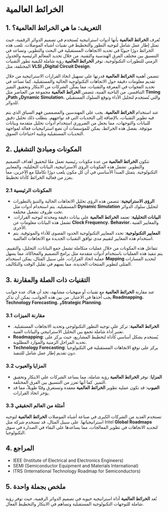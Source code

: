 # الخرائط العالمية

## 1. التعريف: ما هي **الخرائط العالمية**؟
تُعرف **الخرائط العالمية** بأنها أدوات استراتيجية تُستخدم في تصميم الدوائر الرقمية، حيث تمثل إطار عمل شامل لتوجيه التطور والتخطيط في تقنيات أشباه الموصلات. تلعب هذه الخرائط دورًا حيويًا في تحديد الاتجاهات المستقبلية في البحث والتطوير، وتساعد في التنسيق بين مختلف الفرق الهندسية والتقنية. من خلال تحديد المعالم الرئيسية والجدول الزمني للتطورات التكنولوجية، توفر **الخرائط العالمية** رؤية شاملة لكيفية تطور التقنيات المختلفة، مثل **VLSI** و**Digital Circuit Design**.

تتضمن أهمية **الخرائط العالمية** قدرتها على تسهيل اتخاذ القرارات الاستراتيجية من خلال تقديم معلومات دقيقة حول الاتجاهات التكنولوجية الحالية والمستقبلية. كما تساعد في تحديد الفجوات في المعرفة والتقنيات، مما يمكّن الشركات من الابتكار وتحقيق التميز التنافسي. من الناحية الفنية، تتضمن **الخرائط العالمية** مجموعة من العناصر مثل **Timing** و**Path** و**Dynamic Simulation**، والتي تُستخدم لتحليل الأداء وتوقع السلوك المستقبلي للدوائر.

عند استخدام **الخرائط العالمية**، يجب على المهندسين والمصممين فهم السياق الذي يتم فيه تطوير التقنيات، بالإضافة إلى التحديات التي قد تواجههم. يتطلب ذلك تحليل دقيق للبيانات والتوجهات، مما يجعل من الضروري استخدام أدوات تحليل متقدمة وبيانات موثوقة. بفضل هذه الخرائط، يمكن للمؤسسات أن تضع استراتيجيات فعالة لمواجهة التحديات المستقبلية وتلبية احتياجات السوق.

## 2. المكونات ومبادئ التشغيل
تتكون **الخرائط العالمية** من عدة مكونات رئيسية تعمل معًا لتحقيق أهداف التصميم والتطوير. تشمل هذه المكونات الرؤى الاستراتيجية، البيانات التحليلية، والمعايير التكنولوجية. يتمثل المبدأ الأساسي في أن كل مكون يلعب دورًا تكامليًا مع الآخرين، مما يعزز من فعالية الخرائط كأداة تخطيط.

### 2.1 المكونات الرئيسية
- **الرؤى الاستراتيجية**: تتضمن هذه الرؤى تحليل الاتجاهات الحالية والتنبؤ بالتطورات المستقبلية. يتم استخدام أدوات مثل **Dynamic Simulation** لتحليل سلوك الدوائر تحت ظروف تشغيل مختلفة.
- **البيانات التحليلية**: تعتمد **الخرائط العالمية** على بيانات دقيقة ومحدثة لتوجيه القرارات. تشمل هذه البيانات معلومات عن **Clock Frequency**، **Behavior**، والمعايير الفنية الأخرى.
- **المعايير التكنولوجية**: تحدد المعايير التكنولوجية الحدود القصوى للأداء والموثوقية. يتم استخدام هذه المعايير لتقييم مدى توافق التقنيات الجديدة مع الاتجاهات العالمية.

تتفاعل هذه المكونات من خلال عمليات متكاملة تشمل جمع البيانات، التحليل، والتقييم. يتم تنفيذ هذه العمليات باستخدام أدوات متقدمة مثل برامج التصميم والمحاكاة، مما يسهل عملية اتخاذ القرارات. على سبيل المثال، يمكن استخدام **Mapping** لتحديد المسارات المثلى لتطوير المنتجات الجديدة، مما يسهم في تقليل الوقت والتكاليف.

## 3. التقنيات ذات الصلة والمقارنة
عند مقارنة **الخرائط العالمية** مع تقنيات أو منهجيات مشابهة، نجد أن هناك عدة جوانب يجب أخذها في الاعتبار. من بين هذه الجوانب، يمكن أن نذكر **Roadmapping**، **Technology Forecasting**، و**Strategic Planning**.

### 3.1 مقارنة الميزات
- **الخرائط العالمية**: تركز على توجيه التطور التكنولوجي وتحديد الاتجاهات المستقبلية. تعتبر أداة شاملة تجمع بين التحليل الاستراتيجي والبيانات الفنية.
- **Roadmapping**: يُستخدم بشكل أساسي كأداة لتخطيط المشاريع، حيث يركز على تحديد المراحل الزمنية والموارد المطلوبة.
- **Technology Forecasting**: يركز على توقع الاتجاهات المستقبلية في التكنولوجيا دون تقديم إطار عمل شامل للتنفيذ.

### 3.2 المزايا والعيوب
- **المزايا**: توفر **الخرائط العالمية** رؤية شاملة، مما يساعد الشركات على الابتكار وتحقيق التميز. كما أنها تعزز من التنسيق بين الفرق المختلفة.
- **العيوب**: قد تكون عملية تطوير **الخرائط العالمية** معقدة وتستغرق وقتًا طويلاً، مما قد يؤخر اتخاذ القرارات.

### 3.3 أمثلة من العالم الحقيقي
تستخدم العديد من الشركات الكبرى في صناعة أشباه الموصلات **الخرائط العالمية** لتوجيه استراتيجياتها. على سبيل المثال، قد تستخدم شركة مثل Intel **Global Roadmaps** لتحديد الاتجاهات في تطوير المعالجات، مما يساعدها على البقاء في الصدارة في سوق التكنولوجيا.

## 4. المراجع
- IEEE (Institute of Electrical and Electronics Engineers)
- SEMI (Semiconductor Equipment and Materials International)
- ITRS (International Technology Roadmap for Semiconductors)

## 5. ملخص بجملة واحدة
تُعد **الخرائط العالمية** أداة استراتيجية حيوية في تصميم الدوائر الرقمية، حيث توفر رؤية شاملة للتوجهات التكنولوجية المستقبلية وتساهم في الابتكار والتخطيط الفعال.